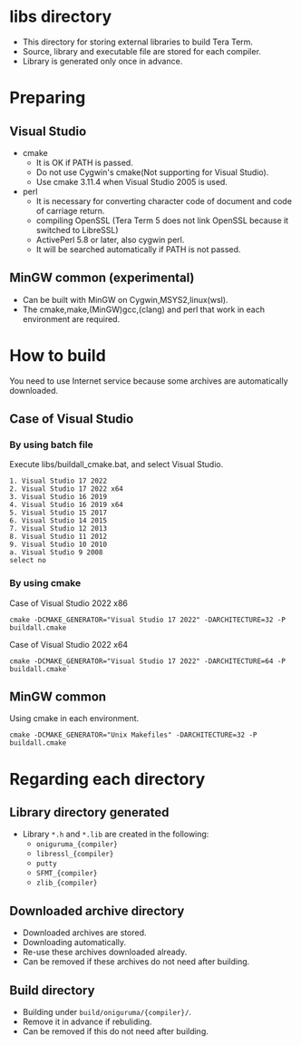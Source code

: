 ﻿
# libs directory

- This directory for storing external libraries to build Tera Term.
- Source, library and executable file are stored for each compiler.
- Library is generated only once in advance.

# Preparing

## Visual Studio

- cmake
  - It is OK if PATH is passed.
  - Do not use Cygwin's cmake(Not supporting for Visual Studio).
  - Use cmake 3.11.4 when Visual Studio 2005 is used.
- perl
  - It is necessary for converting character code of document and code of carriage return.
  - compiling OpenSSL (Tera Term 5 does not link OpenSSL because it switched to LibreSSL)
  - ActivePerl 5.8 or later, also cygwin perl.
  - It will be searched automatically if PATH is not passed.

## MinGW common (experimental)

- Can be built with MinGW on Cygwin,MSYS2,linux(wsl).
- The cmake,make,(MinGW)gcc,(clang) and perl that work in each environment are required.

# How to build

You need to use Internet service because some archives are automatically downloaded.

## Case of Visual Studio

### By using batch file

Execute libs/buildall_cmake.bat, and select Visual Studio.

    1. Visual Studio 17 2022
    2. Visual Studio 17 2022 x64
    3. Visual Studio 16 2019
    4. Visual Studio 16 2019 x64
    5. Visual Studio 15 2017
    6. Visual Studio 14 2015
    7. Visual Studio 12 2013
    8. Visual Studio 11 2012
    9. Visual Studio 10 2010
    a. Visual Studio 9 2008
    select no

### By using cmake

Case of Visual Studio 2022 x86

    cmake -DCMAKE_GENERATOR="Visual Studio 17 2022" -DARCHITECTURE=32 -P buildall.cmake

Case of Visual Studio 2022 x64

    cmake -DCMAKE_GENERATOR="Visual Studio 17 2022" -DARCHITECTURE=64 -P buildall.cmake`

## MinGW common

Using cmake in each environment.

    cmake -DCMAKE_GENERATOR="Unix Makefiles" -DARCHITECTURE=32 -P buildall.cmake

# Regarding each directory

## Library directory generated

- Library `*.h` and `*.lib` are created in the following:
	- `oniguruma_{compiler}`
	- `libressl_{compiler}`
	- `putty`
	- `SFMT_{compiler}`
	- `zlib_{compiler}`

## Downloaded archive directory

- Downloaded archives are stored.
- Downloading automatically.
- Re-use these archives downloaded already.
- Can be removed if these archives do not need after building.

## Build directory

- Building under `build/oniguruma/{compiler}/`.
- Remove it in advance if rebuliding.
- Can be removed if this do not need after building.
